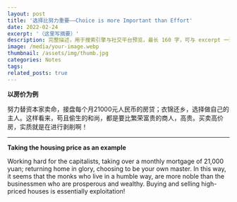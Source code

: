```yaml
---
layout: post
title: '选择比努力重要——Choice is more Important than Effort'
date: 2022-02-24
excerpt: '（这里写摘要）'
description: 完整描述，用于搜索引擎与社交平台预览，最长 160 字，可与 excerpt 一致
image: /media/your-image.webp
thumbnail: /assets/img/thumb.jpg
categories: Notes
tags: 
related_posts: true
---
```


**以房价为例**

努力替资本家卖命，接盘每个月21000元人民币的房贷；衣锦还乡，选择做自己的主人。这样看来，苟且偷生的和尚，都是要比繁荣富贵的商人，高贵。买卖高价房，实质就是在进行剥削啊！

---

**Taking the housing price as an example**

Working hard for the capitalists, taking over a monthly mortgage of 21,000 yuan; returning home in glory, choosing to be your own master. In this way, it seems that the monks who live in a humble way, are more noble than the businessmen who are prosperous and wealthy. Buying and selling high-priced houses is essentially exploitation!